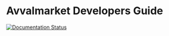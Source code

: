 Avvalmarket Developers Guide
============================

[![Documentation Status](https://readthedocs.org/projects/avvalmarket-english/badge/?version=latest)](http://avvalmarket-english.readthedocs.org/en/latest/?badge=latest)
